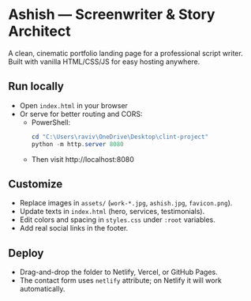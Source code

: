 # Ashish — Screenwriter & Story Architect

A clean, cinematic portfolio landing page for a professional script writer. Built with vanilla HTML/CSS/JS for easy hosting anywhere.

## Run locally

- Open `index.html` in your browser
- Or serve for better routing and CORS:
  - PowerShell:
    ```powershell
    cd "C:\Users\raviv\OneDrive\Desktop\clint-project"
    python -m http.server 8080
    ```
  - Then visit http://localhost:8080

## Customize

- Replace images in `assets/` (`work-*.jpg`, `ashish.jpg`, `favicon.png`).
- Update texts in `index.html` (hero, services, testimonials).
- Edit colors and spacing in `styles.css` under `:root` variables.
- Add real social links in the footer.

## Deploy

- Drag-and-drop the folder to Netlify, Vercel, or GitHub Pages.
- The contact form uses `netlify` attribute; on Netlify it will work automatically.
